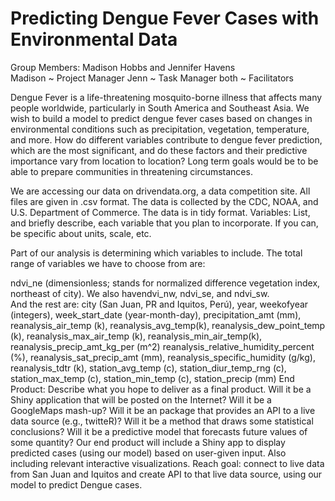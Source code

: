 # Predicting Dengue Fever Cases with Environmental Data

Group Members: Madison Hobbs and Jennifer Havens                                                                           
Madison ~ Project Manager 
Jenn ~ Task Manager 
both ~ Facilitators

Dengue Fever is a life-threatening mosquito-borne illness that affects many people worldwide, particularly in South America and Southeast Asia. We wish to build a model to predict dengue fever cases based on changes in environmental conditions such as precipitation, vegetation, temperature, and more. How do different variables contribute to dengue fever prediction, which are the most significant, and do these factors and their predictive importance vary from location to location? Long term goals would be to be able to prepare communities in threatening circumstances. 

We are accessing our data on drivendata.org, a data competition site. All files are given in .csv format. The data is collected by the CDC, NOAA, and U.S. Department of Commerce. The data is in tidy format.
Variables: List, and briefly describe, each variable that you plan to incorporate. If you can, be specific about units, scale, etc.

Part of our analysis is determining which variables to include. The total range of variables we have to choose from are:
	
ndvi_ne (dimensionless; stands for normalized difference vegetation index, northeast of city). We also havendvi_nw, ndvi_se, and ndvi_sw.	
And the rest are: city (San Juan, PR and Iquitos, Perú), year, weekofyear (integers), week_start_date (year-month-day), precipitation_amt (mm), reanalysis_air_temp (k), reanalysis_avg_temp(k), reanalysis_dew_point_temp (k), reanalysis_max_air_temp (k), reanalysis_min_air_temp(k), reanalysis_precip_amt_kg_per (m^2)	reanalysis_relative_humidity_percent (%), reanalysis_sat_precip_amt (mm), reanalysis_specific_humidity (g/kg), reanalysis_tdtr (k), station_avg_temp (c),	station_diur_temp_rng (c), station_max_temp (c), station_min_temp (c), station_precip (mm)
End Product: Describe what you hope to deliver as a final product. Will it be a Shiny application that will be posted on the Internet? Will it be a GoogleMaps mash-up? Will it be an package that provides an API to a live data source (e.g., twitteR)? Will it be a method that draws some statistical conclusions? Will it be a predictive model that forecasts future values of some quantity?
Our end product will include a Shiny app to display predicted cases (using our model) based on user-given input. Also including relevant interactive visualizations. 
Reach goal: connect to live data from San Juan and Iquitos and create API to that live data source, using our model to predict Dengue cases. 
